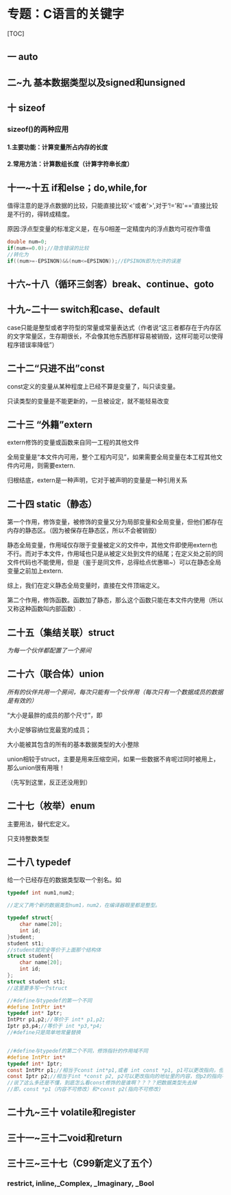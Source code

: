 # 专题：C语言的关键字

[^参考]: 《脑洞大开C语言另类攻略》刘隽良编著，西安电子科技大学出版社

[TOC]



## 一 auto



## 二~九 基本数据类型以及signed和unsigned



## 十 sizeof

### sizeof()的两种应用

#### 1.主要功能：计算变量所占内存的长度

#### 2.常用方法：计算数组长度（计算字符串长度）



## 十一~十五 if和else；do,while,for

值得注意的是浮点数据的比较，只能直接比较'<'或者'>',对于‘!=’和'=='直接比较是不行的，得转成精度。

原因:浮点型变量的标准定义是，在与0相差一定精度内的浮点数均可视作零值

```c
double num=0;
if(num==0.0);//隐含错误的比较
//转化为
if((num>=-EPSINON)&&(num<=EPSINON));//EPSINON即为允许的误差
```

## 十六~十八（循环三剑客）break、continue、goto

## 十九~二十一 switch和case、default

case只能是整型或者字符型的常量或常量表达式（作者说“这三者都存在于内存区的文字常量区，生存期很长，不会像其他东西那样容易被销毁，这样可能可以使得程序错误率降低”）

## 二十二“只进不出”const

const定义的变量从某种程度上已经不算是变量了，叫只读变量。

只读类型的变量是不能更新的，一旦被设定，就不能轻易改变

## 二十三 “外籍”extern

extern修饰的变量或函数来自同一工程的其他文件

全局变量是“本文件内可用，整个工程内可见”，如果需要全局变量在本工程其他文件内可用，则需要extern.

归根结底，extern是一种声明，它对于被声明的变量是一种引用关系

## 二十四 static（静态）

第一个作用，修饰变量，被修饰的变量又分为局部变量和全局变量，但他们都存在内存的静态区。（因为被保存在静态区，所以不会被销毁）

静态全局变量，作用域仅存限于变量被定义的文件中，其他文件即使用extern也不行。而对于本文件，作用域也只是从被定义处到文件的结尾；在定义处之前的同文件代码也不能使用，但是（鉴于是同文件，总得给点优惠嘛~）可以在静态全局变量之前加上extern.

综上，我们在定义静态全局变量时，直接在文件顶端定义。

第二个作用，修饰函数。函数加了静态，那么这个函数只能在本文件内使用（所以又称这种函数叫内部函数）.

## 二十五（集结关联）struct

*为每一个伙伴都配置了一个房间*

## 二十六（联合体）union

*所有的伙伴共用一个房间，每次只能有一个伙伴用（每次只有一个数据成员的数据是有效的）*

“大小是最胖的成员的那个尺寸”，即

大小足够容纳位宽最宽的成员；

大小能被其包含的所有的基本数据类型的大小整除

union相较于struct，主要是用来压缩空间，如果一些数据不肯呢过同时被用上，那么union很有用哦！

（先写到这里，反正还没用到）

## 二十七（枚举）enum

主要用法，替代宏定义。

只支持整数类型

## 二十八 typedef

给一个已经存在的数据类型取一个别名。如

```c
typedef int num1,num2;

//定义了两个新的数据类型num1，num2，在编译器眼里都是整型。

```

```c
typedef struct{
    char name[20];
    int id;
}student;
student st1;
//student就完全等价于上面那个结构体
struct student{
    char name[20];
    int id;
};
struct student st1;
//这里要多写一个struct
```

```c
//#define与typedef的第一个不同
#define IntPtr int*
typedef int* Iptr;
IntPtr p1,p2;//等价于 int* p1,p2;
Iptr p3,p4;//等价于 int *p3,*p4;
//#define只是简单地常量替换


//#define与typedef的第二个不同，修饰指针的作用域不同
#define IntPtr int*
typedef int* Iptr;
const IntPtr p1;//相当于const int*p1,或者 int const *p1, p1可以更改指向，但被p1指向的地址里面的内容不能更改
const Iptr p2;//相当于int *const p2, p2可以更改指向的地址里的内容，但p2的指向不能更改
//说了这么多还是不懂，到底怎么看const修饰的是谁啊？？？？把数据类型先去掉
//即，const *p1（内容不可修改）和*const p2(指向不可修改)
```

## 二十九~三十 volatile和register

## 三十一~三十二void和return

## 三十三~三十七（C99新定义了五个）

###  restrict, inline,_Complex, _Imaginary, _Bool



### 






